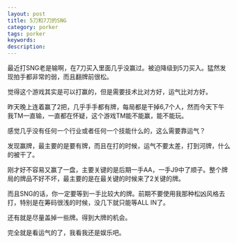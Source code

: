 ```yaml
---
layout: post
title: 5刀和7刀的SNG
category: porker
tags: porker
keywords: 
description: 
---
```



最近打SNG老是输啊，在7刀买入里面几乎没赢过。被迫降级到5刀买入。猛然发现拍手都非常的弱，而且翻牌前很松。

觉得这个游戏其实是可以打赢的，但是需要技术比对方好，运气比对方好。

昨天晚上连着赢了2把，几乎手手都有牌，每局都是干掉6,7个人，然而今天下午我TM一直输，一直都在怀疑，这个游戏TM能不能赢，能不能玩。

感觉几乎没有任何一个行业或者任何一个技能什么的，这么需要靠运气？

发现赢牌，最主要的是要有牌，而且在打的时候，运气不要太差，打到河牌，什么的被干了。

刚才好不容易又赢了一盘，主要关键的是后期一手AA，一手J9中了顺子。整个牌局的牌品不好不坏，最主要的是在最关键的时候来了2关键的牌。

而且SNG的话，你一定要等到一手比较大的牌。前期不要使用我那种松凶风格去打，特别是在筹码很浅的时候，没几下就只能等ALL IN了。

还有就是尽量盖掉一些牌。得到大牌的机会。

完全就是看运气的了，我看我还是娱乐吧。





